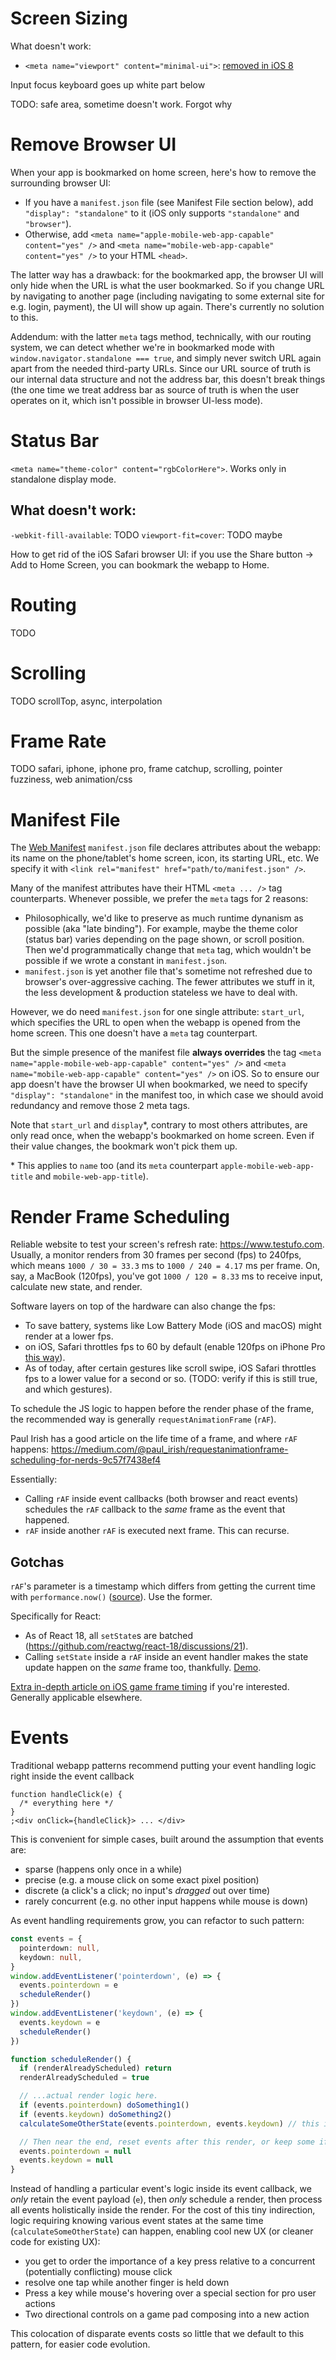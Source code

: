 # Screen Sizing

What doesn't work:

- `<meta name="viewport" content="minimal-ui">`: [removed in iOS 8](https://stackoverflow.com/questions/18793072/impossible-to-hide-navigation-bars-in-safari-ios-7-for-iphone-ipod-touch)

Input focus keyboard goes up white part below

TODO: safe area, sometime doesn't work. Forgot why

# Remove Browser UI

When your app is bookmarked on home screen, here's how to remove the surrounding browser UI:

- If you have a `manifest.json` file (see Manifest File section below), add `"display": "standalone"` to it (iOS only supports `"standalone"` and `"browser"`).
- Otherwise, add `<meta name="apple-mobile-web-app-capable" content="yes" />` and `<meta name="mobile-web-app-capable" content="yes" />` to your HTML `<head>`.

The latter way has a drawback: for the bookmarked app, the browser UI will only hide when the URL is what the user bookmarked. So if you change URL by navigating to another page (including navigating to some external site for e.g. login, payment), the UI will show up again. There's currently no solution to this.

Addendum: with the latter `meta` tags method, technically, with our routing system, we can detect whether we're in bookmarked mode with `window.navigator.standalone === true`, and simply never switch URL again apart from the needed third-party URLs. Since our URL source of truth is our internal data structure and not the address bar, this doesn't break things (the one time we treat address bar as source of truth is when the user operates on it, which isn't possible in browser UI-less mode).

# Status Bar

`<meta name="theme-color" content="rgbColorHere">`. Works only in standalone display mode.

## What doesn't work:

`-webkit-fill-available`: TODO
`viewport-fit=cover`: TODO maybe

How to get rid of the iOS Safari browser UI: if you use the Share button → Add to Home Screen, you can bookmark the webapp to Home.

# Routing

TODO

# Scrolling

TODO scrollTop, async, interpolation

# Frame Rate

TODO safari, iphone, iphone pro, frame catchup, scrolling, pointer fuzziness, web animation/css

# Manifest File

The [Web Manifest](https://developer.mozilla.org/en-US/docs/Web/Manifest) `manifest.json` file declares attributes about the webapp: its name on the phone/tablet's home screen, icon, its starting URL, etc. We specify it with `<link rel="manifest" href="path/to/manifest.json" />`.

Many of the manifest attributes have their HTML `<meta ... />` tag counterparts. Whenever possible, we prefer the `meta` tags for 2 reasons:

- Philosophically, we'd like to preserve as much runtime dynanism as possible (aka "late binding"). For example, maybe the theme color (status bar) varies depending on the page shown, or scroll position. Then we'd programmatically change that `meta` tag, which wouldn't be possible if we wrote a constant in `manifest.json`.
- `manifest.json` is yet another file that's sometime not refreshed due to browser's over-aggressive caching. The fewer attributes we stuff in it, the less development & production stateless we have to deal with.

However, we do need `manifest.json` for one single attribute: `start_url`, which specifies the URL to open when the webapp is opened from the home screen. This one doesn't have a `meta` tag counterpart.

But the simple presence of the manifest file **always overrides** the tag `<meta name="apple-mobile-web-app-capable" content="yes" />` and `<meta name="mobile-web-app-capable" content="yes" />` on iOS. So to ensure our app doesn't have the browser UI when bookmarked, we need to specify `"display": "standalone"` in the manifest too, in which case we should avoid redundancy and remove those 2 meta tags.

Note that `start_url` and `display`\*, contrary to most others attributes, are only read once, when the webapp's bookmarked on home screen. Even if their value changes, the bookmark won't pick them up.

\* This applies to `name` too (and its `meta` counterpart `apple-mobile-web-app-title` and `mobile-web-app-title`).

# Render Frame Scheduling

Reliable website to test your screen's refresh rate: https://www.testufo.com. Usually, a monitor renders from 30 frames per second (fps) to 240fps, which means `1000 / 30 = 33.3` ms to `1000 / 240 = 4.17` ms per frame. On, say, a MacBook (120fps), you've got `1000 / 120 = 8.33` ms to receive input, calculate new state, and render.

Software layers on top of the hardware can also change the fps:

- To save battery, systems like Low Battery Mode (iOS and macOS) might render at a lower fps.
- on iOS, Safari throttles fps to 60 by default (enable 120fps on iPhone Pro [this way](https://apple.stackexchange.com/questions/454421/enabling-120-fps-on-mobile-safari)).
- As of today, after certain gestures like scroll swipe, iOS Safari throttles fps to a lower value for a second or so. (TODO: verify if this is still true, and which gestures).

To schedule the JS logic to happen before the render phase of the frame, the recommended way is generally `requestAnimationFrame` (`rAF`).

Paul Irish has a good article on the life time of a frame, and where `rAF` happens: https://medium.com/@paul_irish/requestanimationframe-scheduling-for-nerds-9c57f7438ef4

Essentially:

- Calling `rAF` inside event callbacks (both browser and react events) schedules the `rAF` callback to the _same_ frame as the event that happened.
- `rAF` inside another `rAF` is executed next frame. This can recurse.

## Gotchas

`rAF`'s parameter is a timestamp which differs from getting the current time with `performance.now()` ([source](https://x.com/nomsternom/status/1853687984266055983)). Use the former.

Specifically for React:

- As of React 18, all `setState`s are batched (https://github.com/reactwg/react-18/discussions/21).
- Calling `setState` inside a `rAF` inside an event handler makes the state update happen on the _same_ frame too, thankfully. [Demo](https://tinyurl.com/5n6cku67).

[Extra in-depth article on iOS game frame timing](https://web.archive.org/web/20210513101414/https://www.gamasutra.com/blogs/KwasiMensah/20110211/88949/Game_Loops_on_IOS.php) if you're interested. Generally applicable elsewhere.

# Events

Traditional webapp patterns recommend putting your event handling logic right inside the event callback

```tsx
function handleClick(e) {
  /* everything here */
}
;<div onClick={handleClick}> ... </div>
```

This is convenient for simple cases, built around the assumption that events are:

- sparse (happens only once in a while)
- precise (e.g. a mouse click on some exact pixel position)
- discrete (a click's a click; no input's _dragged_ out over time)
- rarely concurrent (e.g. no other input happens while mouse is down)

As event handling requirements grow, you can refactor to such pattern:

```ts
const events = {
  pointerdown: null,
  keydown: null,
}
window.addEventListener('pointerdown', (e) => {
  events.pointerdown = e
  scheduleRender()
})
window.addEventListener('keydown', (e) => {
  events.keydown = e
  scheduleRender()
})

function scheduleRender() {
  if (renderAlreadyScheduled) return
  renderAlreadyScheduled = true

  // ...actual render logic here.
  if (events.pointerdown) doSomething1()
  if (events.keydown) doSomething2()
  calculateSomeOtherState(events.pointerdown, events.keydown) // this is now possible

  // Then near the end, reset events after this render, or keep some if needed for the next frame
  events.pointerdown = null
  events.keydown = null
}
```

Instead of handling a particular event's logic inside its event callback, we _only_ retain the event payload (`e`), then _only_ schedule a render, then process all events holistically inside the render. For the cost of this tiny indirection, logic requiring knowing various event states at the same time (`calculateSomeOtherState`) can happen, enabling cool new UX (or cleaner code for existing UX):

- you get to order the importance of a key press relative to a concurrent (potentially conflicting) mouse click
- resolve one tap while another finger is held down
- Press a key while mouse's hovering over a special section for pro user actions
- Two directional controls on a game pad composing into a new action

This colocation of disparate events costs so little that we default to this pattern, for easier code evolution.
